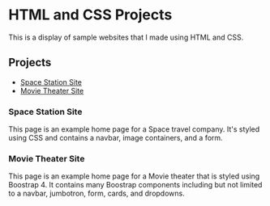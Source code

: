 # HTML and CSS Projects

This is a display of sample websites that I made using HTML and CSS.

## Projects

- [Space Station Site](https://aganauskaite.github.io/HTML-and-CSS-projects/Academy_cinemas_bootstrap/academy_cinemas.html)
- [Movie Theater Site](https://aganauskaite.github.io/HTML-and-CSS-projects/OnePageWebsite/Galaxy.html)


### Space Station Site

This page is an example home page for a Space travel company. It's styled using CSS and contains a navbar, image containers, and a form.

### Movie Theater Site

This page is an example home page for a Movie theater that is styled using Boostrap 4. It contains many Boostrap components including but not limited to a navbar, jumbotron, form, cards, and dropdowns.
